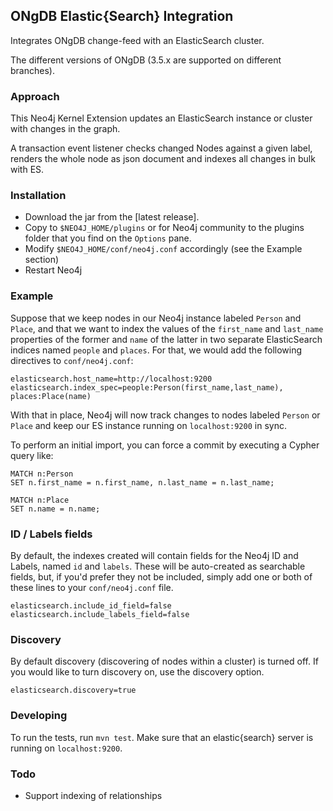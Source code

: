 ## ONgDB Elastic{Search} Integration

Integrates ONgDB change-feed with an ElasticSearch cluster.

The different versions of ONgDB (3.5.x are supported on different branches).

### Approach

This Neo4j Kernel Extension updates an ElasticSearch instance or cluster with changes in the graph.

A transaction event listener checks changed Nodes against a given label, renders the whole node as json document and indexes all changes in bulk with ES.

### Installation

* Download the jar from the [latest release].
* Copy to `$NEO4J_HOME/plugins` or for Neo4j community to the plugins folder that you find on the `Options` pane.
* Modify `$NEO4J_HOME/conf/neo4j.conf` accordingly (see the Example section)
* Restart Neo4j

### Example

Suppose that we keep nodes in our Neo4j instance labeled `Person` and
`Place`, and that we want to index the values of the `first_name` and
`last_name` properties of the former and `name` of the latter in two
separate ElasticSearch indices named `people` and `places`. For that,
we would add the following directives to `conf/neo4j.conf`:

```
elasticsearch.host_name=http://localhost:9200
elasticsearch.index_spec=people:Person(first_name,last_name), places:Place(name)
```

With that in place, Neo4j will now track changes to nodes labeled
`Person` or `Place` and keep our ES instance running on
`localhost:9200` in sync.

To perform an initial import, you can force a commit by executing a
Cypher query like:

```
MATCH n:Person
SET n.first_name = n.first_name, n.last_name = n.last_name;

MATCH n:Place
SET n.name = n.name;
```

### ID / Labels fields
By default, the indexes created will contain fields for the Neo4j ID and Labels, named `id` and `labels`. 
These will be auto-created as searchable fields, but, if you'd prefer they not be included,
simply add one or both of these lines to your `conf/neo4j.conf` file.

```
elasticsearch.include_id_field=false 
elasticsearch.include_labels_field=false
```

### Discovery
By default discovery (discovering of nodes within a cluster) is turned off.
If you would like to turn discovery on, use the discovery option.

```
elasticsearch.discovery=true
```

### Developing

To run the tests, run `mvn test`. Make sure that an elastic{search} server is running on
`localhost:9200`.

### Todo

* Support indexing of relationships
